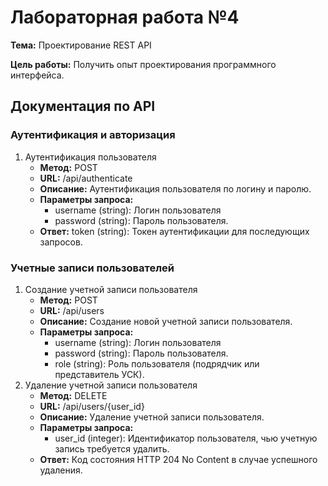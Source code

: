 # Лабораторная работа №4
**Тема:** Проектирование REST API
 
**Цель работы:** Получить опыт проектирования программного интерфейса.
## Документация по API
### Аутентификация и авторизация
1. Аутентификация пользователя
   - **Метод:** POST
   - **URL:** /api/authenticate
   - **Описание:** Аутентификация пользователя по логину и паролю.
   - **Параметры запроса:**
     - username (string): Логин пользователя
     - password (string): Пароль пользователя.
   - **Ответ:** token (string): Токен аутентификации для последующих запросов.
### Учетные записи пользователей
1. Создание учетной записи пользователя
   - **Метод:** POST
   - **URL:** /api/users
   - **Описание:** Создание новой учетной записи пользователя.
   - **Параметры запроса:**
     - username (string): Логин пользователя
     - password (string): Пароль пользователя.
     - role (string): Роль пользователя (подрядчик или представитель УСК).
2. Удаление учетной записи пользователя
   - **Метод:** DELETE
   - **URL:** /api/users/{user_id}
   - **Описание:** Удаление учетной записи пользователя.
   - **Параметры запроса:**
     - user_id (integer): Идентификатор пользователя, чью учетную запись требуется удалить.
   - **Ответ:** Код состояния HTTP 204 No Content в случае успешного удаления.
  
     
   

